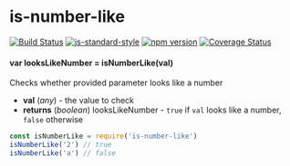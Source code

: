 # is-number-like

<!-- VDOC.badges travis; standard; npm; coveralls -->
<!-- DON'T EDIT THIS SECTION (including comments), INSTEAD RE-RUN `vdoc` TO UPDATE -->
[![Build Status](https://travis-ci.org/vigour-io/is-number-like.svg?branch=master)](https://travis-ci.org/vigour-io/is-number-like)
[![js-standard-style](https://img.shields.io/badge/code%20style-standard-brightgreen.svg)](https://standardjs.com/)
[![npm version](https://badge.fury.io/js/is-number-like.svg)](https://badge.fury.io/js/is-number-like)
[![Coverage Status](https://coveralls.io/repos/github/vigour-io/is-number-like/badge.svg?branch=master)](https://coveralls.io/github/vigour-io/is-number-like?branch=master)

<!-- VDOC END -->

<!-- VDOC.jsdoc isNumberLike -->
<!-- DON'T EDIT THIS SECTION (including comments), INSTEAD RE-RUN `vdoc` TO UPDATE -->
#### var looksLikeNumber = isNumberLike(val)

Checks whether provided parameter looks like a number
- **val** (*any*) - the value to check
- **returns** (*boolean*) looksLikeNumber - `true` if `val` looks like a number, `false` otherwise

<!-- VDOC END -->


```javascript
const isNumberLike = require('is-number-like')
isNumberLike('2') // true
isNumberLike('a') // false
```
